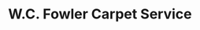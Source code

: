 ---
title: "W.C. Fowler Carpet Service"
url: /kensington/w-c-fowler-carpet-service/
shop: Teppiche
---